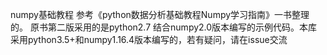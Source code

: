 numpy基础教程  参考《python数据分析基础教程Numpy学习指南》一书整理的。
原书第二版采用的是python2.7  结合numpy2.0版本编写的示例代码。本库采用python3.5+和numpy1.16.4版本编写的，若有疑问，请在issue交流